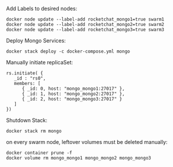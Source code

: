 
Add Labels to desired nodes:
```
docker node update --label-add rocketchat_mongo1=true swarm1
docker node update --label-add rocketchat_mongo2=true swarm2
docker node update --label-add rocketchat_mongo3=true swarm3
```

Deploy Mongo Services:
```
docker stack deploy -c docker-compose.yml mongo
```

Manually initiate replicaSet:
```
rs.initiate( {
   _id : "rs0",
   members: [
      { _id: 0, host: "mongo_mongo1:27017" },
      { _id: 1, host: "mongo_mongo2:27017" },
      { _id: 2, host: "mongo_mongo3:27017" }
   ]
})
```

Shutdown Stack:
```
docker stack rm mongo
```
on every swarm node, leftover volumes must be deleted manually:
```
docker container prune -f
docker volume rm mongo_mongo1 mongo_mongo2 mongo_mongo3
```

